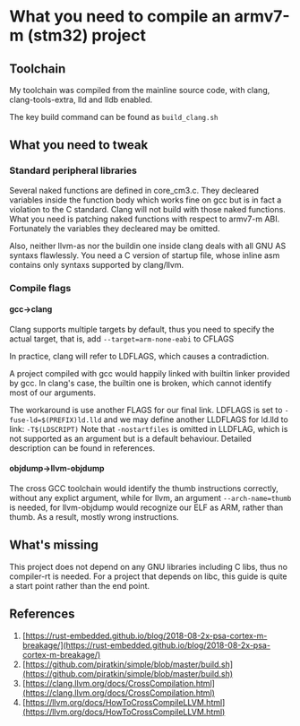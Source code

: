 # What you need to compile an armv7-m (stm32) project

## Toolchain

My toolchain was compiled from the mainline source code, with clang, clang-tools-extra, lld and lldb enabled.

The key build command can be found as `build_clang.sh`

## What you need to tweak

### Standard peripheral libraries

Several naked functions are defined in core_cm3.c. They decleared variables inside the function body which works fine on gcc but is in fact a violation to the C standard. Clang will not build with those naked functions. What you need is patching naked functions with respect to armv7-m ABI. Fortunately the variables they decleared may be omitted.

Also, neither llvm-as nor the buildin one inside clang deals with all GNU AS syntaxs flawlessly. You need a C version of startup file, whose inline asm contains only syntaxs supported by clang/llvm.

### Compile flags

#### gcc->clang

Clang supports multiple targets by default, thus you need to specify the actual target, that is, add `--target=arm-none-eabi` to CFLAGS

In practice, clang will refer to LDFLAGS, which causes a contradiction.

A project compiled with gcc would happily linked with builtin linker provided by gcc. In clang's case, the builtin one is broken, which cannot identify most of our arguments.

The workaround is use another FLAGS for our final link. LDFLAGS is set to `-fuse-ld=$(PREFIX)ld.lld` and we may define another LLDFLAGS for ld.lld to link: `-T$(LDSCRIPT)` Note that `-nostartfiles` is omitted in LLDFLAG, which is not supported as an argument but is a default behaviour. Detailed description can be found in references.


#### objdump->llvm-objdump

The cross GCC toolchain would identify the thumb instructions correctly, without any explict argument, while for llvm, an argument `--arch-name=thumb ` is needed, for llvm-objdump would recognize our ELF as ARM, rather than thumb. As a result, mostly wrong instructions.

## What's missing

This project does not depend on any GNU libraries including C libs, thus no compiler-rt is needed. For a project that depends on libc, this guide is quite a start point rather than the end point.

## References

1. [https://rust-embedded.github.io/blog/2018-08-2x-psa-cortex-m-breakage/](https://rust-embedded.github.io/blog/2018-08-2x-psa-cortex-m-breakage/)
2. [https://github.com/piratkin/simple/blob/master/build.sh](https://github.com/piratkin/simple/blob/master/build.sh)
3. [https://clang.llvm.org/docs/CrossCompilation.html](https://clang.llvm.org/docs/CrossCompilation.html)
4. [https://llvm.org/docs/HowToCrossCompileLLVM.html](https://llvm.org/docs/HowToCrossCompileLLVM.html)